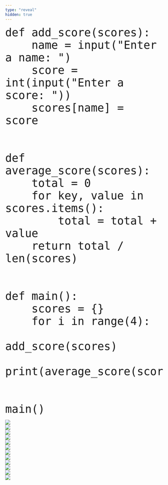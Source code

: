 ```yaml
---
type: "reveal"
hidden: true
---
```


<section>
    <pre><code style="font-size: 35px; line-height: 40px" class="language-python stretch">def add_score(scores):
    name = input("Enter a name: ")
    score = int(input("Enter a score: "))
    scores[name] = score
<br>
def average_score(scores):
    total = 0
    for key, value in scores.items():
        total = total + value
    return total / len(scores)
<br>
def main():
    scores = {}
    for i in range(4):
        add_score(scores)
    print(average_score(scores))
<br>
main()</code></pre>
</section>


<section>
	<img class="stretch plain" src="/images/lab14/tutor14_6.png">
</section>

<section>
	<img class="stretch plain" src="/images/lab14/tutor14_7.png">
</section>

<section>
	<img class="stretch plain" src="/images/lab14/tutor14_8.png">
</section>

<section>
	<img class="stretch plain" src="/images/lab14/tutor14_9.png">
</section>

<section>
	<img class="stretch plain" src="/images/lab14/tutor14_12.png">
</section>

<section>
	<img class="stretch plain" src="/images/lab14/tutor14_13.png">
</section>

<section>
	<img class="stretch plain" src="/images/lab14/tutor14_14.png">
</section>

<section>
	<img class="stretch plain" src="/images/lab14/tutor14_36.png">
</section>

<section>
	<img class="stretch plain" src="/images/lab14/tutor14_37.png">
</section>

<section>
	<img class="stretch plain" src="/images/lab14/tutor14_40.png">
</section>

<section>
	<img class="stretch plain" src="/images/lab14/tutor14_49.png">
</section>

<section>
	<img class="stretch plain" src="/images/lab14/tutor14_50.png">
</section>